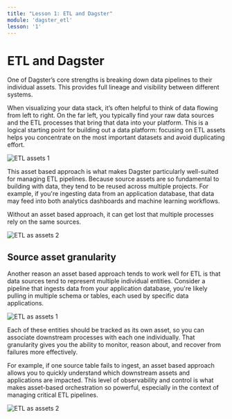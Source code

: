 ```yaml
---
title: "Lesson 1: ETL and Dagster"
module: 'dagster_etl'
lesson: '1'
---
```


# ETL and Dagster

One of Dagster’s core strengths is breaking down data pipelines to their individual assets. This provides full lineage and visibility between different systems.

When visualizing your data stack, it’s often helpful to think of data flowing from left to right. On the far left, you typically find your raw data sources and the ETL processes that bring that data into your platform. This is a logical starting point for building out a data platform: focusing on ETL assets helps you concentrate on the most important datasets and avoid duplicating effort.

![ETL assets 1](/images/dagster-etl/lesson-1/etl-assets-1.png)

This asset based approach is what makes Dagster particularly well-suited for managing ETL pipelines. Because source assets are so fundamental to building with data, they tend to be reused across multiple projects. For example, if you're ingesting data from an application database, that data may feed into both analytics dashboards and machine learning workflows.

Without an asset based approach, it can get lost that multiple processes rely on the same sources.

![ETL as assets 2](/images/dagster-etl/lesson-1/etl-assets-2.png)

## Source asset granularity

Another reason an asset based approach tends to work well for ETL is that data sources tend to represent multiple individual entities. Consider a pipeline that ingests data from your application database, you're likely pulling in multiple schema or tables, each used by specific data applications.

![ETL as assets 1](/images/dagster-etl/lesson-1/etl-as-assets-1.png)

Each of these entities should be tracked as its own asset, so you can associate downstream processes with each one individually. That granularity gives you the ability to monitor, reason about, and recover from failures more effectively.

For example, if one source table fails to ingest, an asset based approach allows you to quickly understand which downstream assets and applications are impacted. This level of observability and control is what makes asset-based orchestration so powerful, especially in the context of managing critical ETL pipelines.

![ETL as assets 2](/images/dagster-etl/lesson-1/etl-as-assets-2.png)
